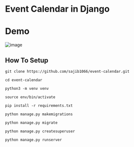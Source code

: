 # Event Calendar in Django

# Demo
![image](https://user-images.githubusercontent.com/39632170/123464377-88ec3600-d60e-11eb-8df6-88a138d23126.png)


## How To Setup
```
git clone https://github.com/sajib1066/event-calendar.git
```
```
cd event-calendar
```
```
python3 -m venv venv
```
```
source env/bin/activate
```
```
pip install -r requirements.txt
```
```
python manage.py makemigrations
```
```
python manage.py migrate
```
```
python manage.py createsuperuser
```
```
python manage.py runserver
```

